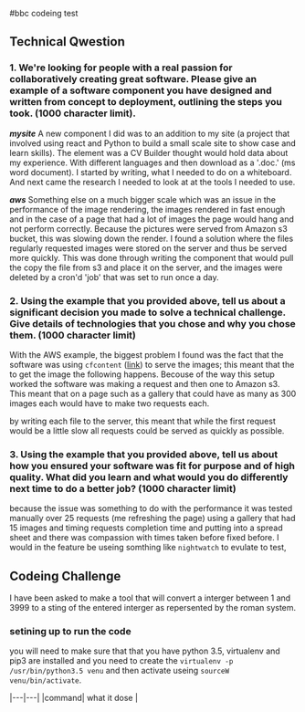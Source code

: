 #bbc codeing test

## Technical Qwestion
### 1. We're looking for people with a real passion for collaboratively creating great software. Please give an example of a software component you have designed and written from concept to deployment, outlining the steps you took. (1000 character limit).
***mysite***
A new component I did was to an addition to my site (a project that involved using react and Python to build a small scale site to show case and learn skills). The element was a CV Builder thought would hold data about my experience. With different languages and then download as a '.doc.' (ms word document). I started by writing, what I needed to do on a whiteboard. And next came the research I needed to look at at the tools I needed to use.

***aws***
Something else on a much bigger scale which was an issue in the performance of the image rendering, the images rendered in fast enough and in the case of a page that had a lot of images the page would hang and not perform correctly. Because the pictures were served from Amazon s3 bucket, this was slowing down the render. I found a solution where the files regularly requested images were stored on the server and thus be served more quickly. This was done through writing the component that would pull the copy the file from s3 and place it on the server, and the images were deleted by a cron'd 'job' that was set to run once a day.

### 2. Using the example that you provided above, tell us about a significant decision you made to solve a technical challenge. Give details of technologies that you chose and why you chose them. (1000 character limit)
With the AWS  example, the biggest problem I found was the fact that the software was using `cfcontent` ([link](http://openbd.org/manual/?/tag/CFCONTENT)) to serve the images; this meant that the to get the image the following happens. Becouse of the way this setup worked the software was making a request and then one to Amazon s3. This meant that on a page such as a gallery that could have as many as 300 images each would have to make two requests each.

by writing each file to the server, this meant that while the first request would be a little slow all requests could be served as quickly as possible.

### 3. Using the example that you provided above, tell us about how you ensured your software was fit for purpose and of high quality. What did you learn and what would you do differently next time to do a better job? (1000 character limit)
because the issue was something to do with the performance it was tested manually over 25 requests (me refreshing the page) using a gallery that had 15 images and timing requests completion time and putting into a spread sheet and there was compassion with times taken before fixed before. I would in the feature be useing somthing like `nightwatch` to evulate to test,

## Codeing Challenge
I have been asked to make a tool that will convert a interger between 1 and 3999 to a sting of the entered interger as repersented by the roman system.

### setining up to run the code
you will need to make sure that that you have python 3.5, virtualenv and pip3 are installed and you need to create the `virtualenv -p /usr/bin/python3.5 venu` and then activate useing `sourceW venu/bin/activate`.

|---|---|
|command| what it dose |


